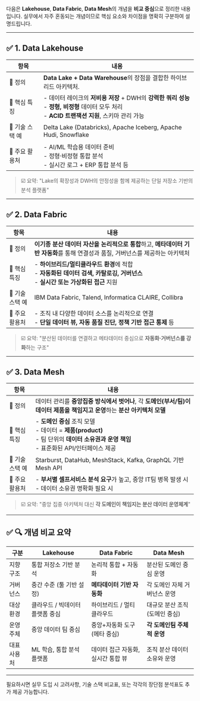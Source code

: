 다음은 **Lakehouse**, **Data Fabric**, **Data Mesh**의 개념을 **비교 중심**으로 정리한 내용입니다. 실무에서 자주 혼동되는 개념이므로 핵심 요소와 차이점을 명확히 구분하여 설명드립니다.

---

## ✅ 1. **Data Lakehouse**

| 항목         | 내용                                                                                                     |
| ---------- | ------------------------------------------------------------------------------------------------------ |
| 🔹 정의      | **Data Lake + Data Warehouse**의 장점을 결합한 하이브리드 아키텍처.                                                    |
| 🔹 핵심 특징   | - 데이터 레이크의 **저비용 저장** + DWH의 **강력한 쿼리 성능**<br>- **정형, 비정형** 데이터 모두 처리<br>- **ACID 트랜잭션 지원**, 스키마 관리 가능 |
| 🔹 기술 스택 예 | Delta Lake (Databricks), Apache Iceberg, Apache Hudi, Snowflake                                        |
| 🔹 주요 활용처  | - AI/ML 학습용 데이터 준비<br>- 정형·비정형 통합 분석<br>- 실시간 로그 + ERP 통합 분석 등                                         |

> ☑️ 요약: "Lake의 확장성과 DWH의 안정성을 함께 제공하는 단일 저장소 기반의 분석 플랫폼"

---

## ✅ 2. **Data Fabric**

| 항목         | 내용                                                                                    |
| ---------- | ------------------------------------------------------------------------------------- |
| 🔹 정의      | **이기종 분산 데이터 자산을 논리적으로 통합**하고, **메타데이터 기반 자동화**를 통해 연결성과 품질, 거버넌스를 제공하는 아키텍처          |
| 🔹 핵심 특징   | - **하이브리드/멀티클라우드 환경**에 적합<br>- **자동화된 데이터 검색, 카탈로깅, 거버넌스**<br>- **실시간 또는 가상화된 접근** 지원 |
| 🔹 기술 스택 예 | IBM Data Fabric, Talend, Informatica CLAIRE, Collibra                                 |
| 🔹 주요 활용처  | - 조직 내 다양한 데이터 소스를 논리적으로 연결<br>- **단일 데이터 뷰, 자동 품질 진단, 정책 기반 접근 통제** 등                |

> ☑️ 요약: "분산된 데이터를 연결하고 메타데이터 중심으로 **자동화·거버넌스를 강화**하는 구조"

---

## ✅ 3. **Data Mesh**

| 항목         | 내용                                                                                                 |
| ---------- | -------------------------------------------------------------------------------------------------- |
| 🔹 정의      | 데이터 관리를 **중앙집중 방식에서 벗어나**, 각 **도메인(부서/팀)이 데이터 제품을 책임지고 운영**하는 **분산 아키텍처 모델**                       |
| 🔹 핵심 특징   | - **도메인 중심** 조직 모델<br>- 데이터 = **제품(product)**<br>- 팀 단위의 **데이터 소유권과 운영 책임**<br>- 표준화된 API/인터페이스 제공 |
| 🔹 기술 스택 예 | Starburst, DataHub, MeshStack, Kafka, GraphQL 기반 Mesh API                                          |
| 🔹 주요 활용처  | - **부서별 셀프서비스 분석 요구**가 높고, 중앙 IT팀 병목 발생 시<br>- 데이터 소유권 명확화 필요 시                                    |

> ☑️ 요약: "중앙 집중 아키텍처 대신 **각 도메인이 책임지는 분산 데이터 운영체계**"

---

## ✅ 🔍 개념 비교 요약

| 구분     | Lakehouse          | Data Fabric          | Data Mesh          |
| ------ | ------------------ | -------------------- | ------------------ |
| 지향 구조  | 통합 저장소 기반 분석       | 논리적 통합 + 자동화         | 분산된 도메인 중심 운영      |
| 거버넌스   | 중간 수준 (툴 기반 설정)    | **메타데이터 기반 자동화**     | 각 도메인 자체 거버넌스 운영   |
| 대상 환경  | 클라우드 / 빅데이터 플랫폼 중심 | 하이브리드 / 멀티 클라우드      | 대규모 분산 조직 (도메인 중심) |
| 운영 주체  | 중앙 데이터 팀 중심        | 중앙+자동화 도구 (메타 중심)    | **각 도메인팀 주체적 운영**  |
| 대표 사용처 | ML 학습, 통합 분석 플랫폼   | 데이터 접근 자동화, 실시간 통합 뷰 | 조직 분산 데이터 소유와 운영   |

---

필요하시면 실무 도입 시 고려사항, 기술 스택 비교표, 또는 각각의 장단점 분석표도 추가 제공 가능합니다.

